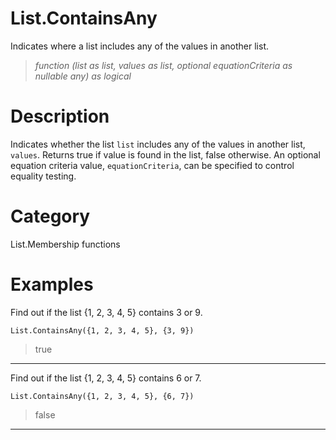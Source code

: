 ﻿# List.ContainsAny
Indicates where a list includes any of the values in another list.
> _function (list as list, values as list, optional equationCriteria as nullable any) as logical_
# Description 
Indicates whether the list <code>list</code> includes any of the values in another list, <code>values</code>.
        Returns true if value is found in the list, false otherwise. An optional equation criteria value, <code>equationCriteria</code>, can be specified to control equality testing. 
# Category 
List.Membership functions
# Examples 
Find out if the list {1, 2, 3, 4, 5} contains 3 or 9.
```
List.ContainsAny({1, 2, 3, 4, 5}, {3, 9})
```
> true
***
Find out if the list {1, 2, 3, 4, 5} contains 6 or 7.
```
List.ContainsAny({1, 2, 3, 4, 5}, {6, 7})
```
> false
***
